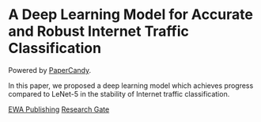 # A Deep Learning Model for Accurate and Robust Internet Traffic Classification
Powered by [PaperCandy](https://github.com/ATATC/PaperCandy).

In this paper, we proposed a deep learning model which achieves progress compared to LeNet-5 in the stability of Internet traffic classification.

[EWA Publishing](https://ace.ewapublishing.org/article.html?pk=d38ddc589fc64a45a0c48cfc1d9ba582)
[Research Gate](https://www.researchgate.net/publication/372209112_A_deep_learning_model_for_accurate_and_robust_internet_traffic_classification)
